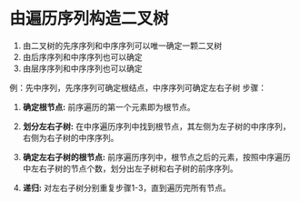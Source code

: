 


# 由遍历序列构造二叉树

1. 由二叉树的先序序列和中序序列可以唯一确定一颗二叉树
2. 由后序序列和中序序列也可以确定
3. 由层序序列和中序序列也可以确定

例：先中序列，先序序列可确定根结点，中序序列可确定左右子树
步骤：
1.  **确定根节点:** 前序遍历的第一个元素即为根节点。
    
2.  **划分左右子树:** 在中序遍历序列中找到根节点，其左侧为左子树的中序序列，右侧为右子树的中序序列。﻿
    
3.  **确定左右子树的根节点:** 前序遍历序列中，根节点之后的元素，按照中序遍历中左右子树的节点个数，划分出左子树和右子树的前序序列。﻿
    
4.  **递归:** 对左右子树分别重复步骤1-3，直到遍历完所有节点。
<!--stackedit_data:
eyJoaXN0b3J5IjpbMjA0NjA1NTY0NCwxNzQ2MjExNDY0LDU4OD
A0NTQxNywtMTgxNzk2MzgxMV19
-->
